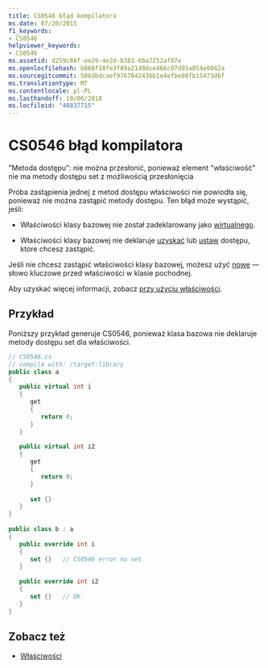 ```yaml
---
title: CS0546 błąd kompilatora
ms.date: 07/20/2015
f1_keywords:
- CS0546
helpviewer_keywords:
- CS0546
ms.assetid: d259c86f-ee29-4e2d-b381-6ba7252af87e
ms.openlocfilehash: b868f38fe3f89a21d8dce466c07d03a054e0842a
ms.sourcegitcommit: 586dbdcaef9767642436b1e4efbe88fb15473d6f
ms.translationtype: MT
ms.contentlocale: pl-PL
ms.lasthandoff: 10/06/2018
ms.locfileid: "48837715"
---
```

# <a name="compiler-error-cs0546"></a>CS0546 błąd kompilatora
"Metoda dostępu": nie można przesłonić, ponieważ element "właściwość" nie ma metody dostępu set z możliwością przesłonięcia  
  
 Próba zastąpienia jednej z metod dostępu właściwości nie powiodła się, ponieważ nie można zastąpić metody dostępu. Ten błąd może wystąpić, jeśli:  
  
-   Właściwości klasy bazowej nie został zadeklarowany jako [wirtualnego](../../csharp/language-reference/keywords/virtual.md).  
  
-   Właściwości klasy bazowej nie deklaruje [uzyskać](../../csharp/language-reference/keywords/get.md) lub [ustaw](../../csharp/language-reference/keywords/set.md) dostępu, które chcesz zastąpić.  
  
 Jeśli nie chcesz zastąpić właściwości klasy bazowej, możesz użyć [nowe](../../csharp/language-reference/keywords/new.md) — słowo kluczowe przed właściwości w klasie pochodnej.  
  
 Aby uzyskać więcej informacji, zobacz [przy użyciu właściwości](../../csharp/programming-guide/classes-and-structs/using-properties.md).  
  
## <a name="example"></a>Przykład  
 Poniższy przykład generuje CS0546, ponieważ klasa bazowa nie deklaruje metody dostępu set dla właściwości.  
  
```csharp  
// CS0546.cs  
// compile with: /target:library  
public class a  
{  
   public virtual int i  
   {  
      get  
      {  
         return 0;  
      }  
   }  
  
   public virtual int i2  
   {  
      get  
      {  
         return 0;  
      }  
  
      set {}  
   }  
}  
  
public class b : a  
{  
   public override int i  
   {  
      set {}   // CS0546 error no set  
   }  
  
   public override int i2  
   {  
      set {}   // OK  
   }  
}  
```  
  
## <a name="see-also"></a>Zobacz też

- [Właściwości](../../csharp/programming-guide/classes-and-structs/properties.md)
